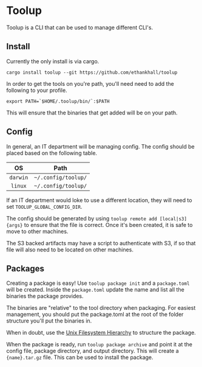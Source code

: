 # Toolup

Toolup is a CLI that can be used to manage different CLI's.

## Install

Currently the only install is via cargo.

`cargo install toolup --git https://github.com/ethankhall/toolup`

In order to get the tools on you're path, you'll need need to add the
following to your profile.

```shell
export PATH=`$HOME/.toolup/bin/`:$PATH
```

This will ensure that the binaries that get added will be on your path.

## Config

In general, an IT department will be managing config. The config should be placed based
on the following table.

|    OS    |        Path         |
| :------: | :-----------------: |
| `darwin` | `~/.config/toolup/` |
| `linux`  | `~/.config/toolup/` |

If an IT department would loke to use a different location, they will need to set
`TOOLUP_GLOBAL_CONFIG_DIR`.

The config should be generated by using `toolup remote add [local|s3] {args}` to ensure
that the file is correct. Once it's been created, it is safe to move to other machines.

The S3 backed artifacts may have a script to authenticate with S3, if so that file will also need to be located on other machines.

## Packages

Creating a package is easy! Use `toolup package init` and a `package.toml` will be created.
Inside the `package.toml` update the name and list all the binaries the package provides.

The binaries are "relative" to the tool directory when packaging. For easiest management,
you should put the package.toml at the root of the folder structure you'll put the binaries
in.

When in doubt, use the [Unix Filesystem Hierarchy](https://en.wikipedia.org/wiki/Filesystem_Hierarchy_Standard) to structure the package.

When the package is ready, run `toolup package archive` and point it at the config file,
package directory, and output directory. This will create a `{name}.tar.gz` file. This can
be used to install the package.